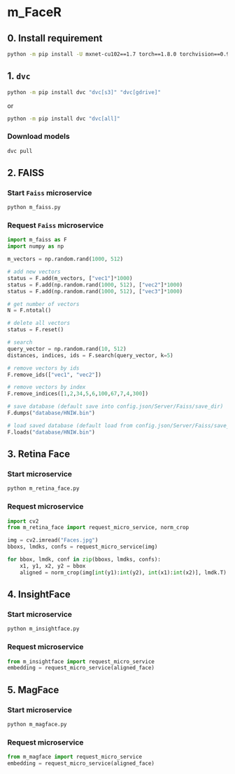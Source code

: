 # m_FaceR

## 0. Install requirement
```bash
python -m pip install -U mxnet-cu102==1.7 torch==1.8.0 torchvision==0.9.0 torchaudio==0.8.0 opencv-python opencv-contrib-python Flask faiss-gpu
```


## 1. `dvc`

``` bash
python -m pip install dvc "dvc[s3]" "dvc[gdrive]"
```
or

``` bash
python -m pip install dvc "dvc[all]"
```

### Download models
``` bash
dvc pull
```

## 2. FAISS

### Start `Faiss` microservice

```bash
python m_faiss.py
```

### Request `Faiss` microservice
```python
import m_faiss as F
import numpy as np

m_vectors = np.random.rand(1000, 512)

# add new vectors
status = F.add(m_vectors, ["vec1"]*1000)
status = F.add(np.random.rand(1000, 512), ["vec2"]*1000)
status = F.add(np.random.rand(1000, 512), ["vec3"]*1000)

# get number of vectors
N = F.ntotal()

# delete all vectors
status = F.reset()

# search
query_vector = np.random.rand(10, 512)
distances, indices, ids = F.search(query_vector, k=5)

# remove vectors by ids
F.remove_ids(["vec1", "vec2"])

# remove vectors by index
F.remove_indices([1,2,34,5,6,100,67,7,4,300])

# save database (default save into config.json/Server/Faiss/save_dir)
F.dumps("database/HNIW.bin")

# load saved database (default load from config.json/Server/Faiss/save_dir)
F.loads("database/HNIW.bin")

```

## 3. Retina Face

### Start microservice

```bash
python m_retina_face.py
```

### Request microservice

```python
import cv2
from m_retina_face import request_micro_service, norm_crop

img = cv2.imread("Faces.jpg")
bboxs, lmdks, confs = request_micro_service(img)

for bbox, lmdk, conf in zip(bboxs, lmdks, confs):
    x1, y1, x2, y2 = bbox
    aligned = norm_crop(img[int(y1):int(y2), int(x1):int(x2)], lmdk.T)
```

## 4. InsightFace

### Start microservice

```bash
python m_insightface.py
```

### Request microservice

```python
from m_insightface import request_micro_service
embedding = request_micro_service(aligned_face)
```

## 5. MagFace

### Start microservice

```bash
python m_magface.py
```

### Request microservice

```python
from m_magface import request_micro_service
embedding = request_micro_service(aligned_face)
```

